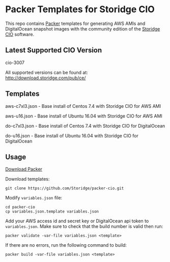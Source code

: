 # Packer Templates for Storidge CIO
This repo contains [Packer](https://www.packer.io/) templates for generating AWS AMIs and DigitalOcean snapshot images with the community edition of the [Storidge CIO](http://storidge.com/docs/) software.

## Latest Supported CIO Version

cio-3007

All supported versions can be found at: http://download.storidge.com/pub/ce/

## Templates

aws-c7xl3.json 	- Base install of Centos 7.4 with Storidge CIO for AWS AMI

aws-u16.json 		- Base install of Ubuntu 16.04 with Storidge CIO for AWS AMI

do-c7xl3.json 	- Base install of Centos 7.4 with Storidge CIO for DigitalOcean

do-u16.json 		- Base install of Ubuntu 16.04 with Storidge CIO for DigitalOcean

## Usage
[Download Packer](https://www.packer.io/downloads.html)

Download templates:
```
git clone https://github.com/Storidge/packer-cio.git
```
Modify `variables.json` file:
```
cd packer-cio
cp variables.json.template variables.json
```
Add your AWS access id and secret key or DigitalOcean api token to `variables.json`.
Make sure to check that the build number is valid then run:
```
packer validate -var-file variables.json <template>
```
If there are no errors, run the following command to build:
```
packer build -var-file variables.json <template>
```
